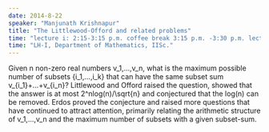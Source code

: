 ```yaml
---
date: 2014-8-22
speaker: "Manjunath Krishnapur"
title: "The Littlewood-Offord and related problems"
time: "lecture i: 2:15-3:15 p.m. coffee break 3:15 p.m. -3:30 p.m. lecture ii: 3:30-4:30 p.m. high tea: 4:30 p.m." 
time: "LH-I, Department of Mathematics, IISc."
---
```

Given n non-zero real numbers v_1,...,v_n, what is the maximum
possible number of subsets {i_1,...,i_k} that can have the same
subset sum v_{i_1}+...+v_{i_n}? Littlewood and Offord raised the
question, showed that the answer is at most 2^nlog(n)/\\sqrt{n} and
conjectured that the log(n) can be removed. Erdos proved the
conjecture and raised more questions that have continued to attract
attention, primarily relating the arithmetic structure of
v_1,...,v_n and the maximum number of subsets with a given
subset-sum.

